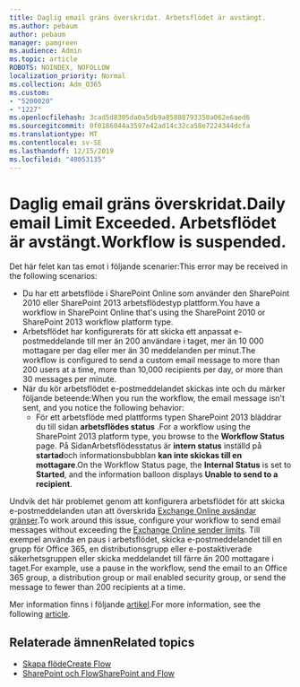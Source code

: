 ```yaml
---
title: Daglig email gräns överskridat. Arbetsflödet är avstängt.
ms.author: pebaum
author: pebaum
manager: pamgreen
ms.audience: Admin
ms.topic: article
ROBOTS: NOINDEX, NOFOLLOW
localization_priority: Normal
ms.collection: Adm_O365
ms.custom:
- "5200020"
- "1227"
ms.openlocfilehash: 3cad5d8305da0a5db9a85888793350a062e6aed6
ms.sourcegitcommit: 0f0186044a3597e42ad14c32ca58e7224344dcfa
ms.translationtype: MT
ms.contentlocale: sv-SE
ms.lasthandoff: 12/15/2019
ms.locfileid: "40053135"
---
```

# <a name="daily-email-limit-exceeded-workflow-is-suspended"></a><span data-ttu-id="0b7f0-103">Daglig email gräns överskridat.</span><span class="sxs-lookup"><span data-stu-id="0b7f0-103">Daily email Limit Exceeded.</span></span> <span data-ttu-id="0b7f0-104">Arbetsflödet är avstängt.</span><span class="sxs-lookup"><span data-stu-id="0b7f0-104">Workflow is suspended.</span></span>

<span data-ttu-id="0b7f0-105">Det här felet kan tas emot i följande scenarier:</span><span class="sxs-lookup"><span data-stu-id="0b7f0-105">This error may be received in the following scenarios:</span></span>

- <span data-ttu-id="0b7f0-106">Du har ett arbetsflöde i SharePoint Online som använder den SharePoint 2010 eller SharePoint 2013 arbetsflödestyp plattform.</span><span class="sxs-lookup"><span data-stu-id="0b7f0-106">You have a workflow in SharePoint Online that's using the SharePoint 2010 or SharePoint 2013 workflow platform type.</span></span>
- <span data-ttu-id="0b7f0-107">Arbetsflödet har konfigurerats för att skicka ett anpassat e-postmeddelande till mer än 200 användare i taget, mer än 10 000 mottagare per dag eller mer än 30 meddelanden per minut.</span><span class="sxs-lookup"><span data-stu-id="0b7f0-107">The workflow is configured to send a custom email message to more than 200 users at a time, more than 10,000 recipients per day, or more than 30 messages per minute.</span></span>
- <span data-ttu-id="0b7f0-108">När du kör arbetsflödet e-postmeddelandet skickas inte och du märker följande beteende:</span><span class="sxs-lookup"><span data-stu-id="0b7f0-108">When you run the workflow, the email message isn't sent, and you notice the following behavior:</span></span>
    - <span data-ttu-id="0b7f0-109">För ett arbetsflöde med plattforms typen SharePoint 2013 bläddrar du till sidan **arbetsflödes status** .</span><span class="sxs-lookup"><span data-stu-id="0b7f0-109">For a workflow using the SharePoint 2013 platform type, you browse to the **Workflow Status** page.</span></span> <span data-ttu-id="0b7f0-110">På SidanArbetsflödesstatus är **intern status** inställd på **startad**och informationsbubblan **kan inte skickas till en mottagare**.</span><span class="sxs-lookup"><span data-stu-id="0b7f0-110">On the Workflow Status page, the **Internal Status** is set to **Started**, and the information balloon displays **Unable to send to a recipient**.</span></span>

<span data-ttu-id="0b7f0-111">Undvik det här problemet genom att konfigurera arbetsflödet för att skicka e-postmeddelanden utan att överskrida [Exchange Online avsändar gränser](https://docs.microsoft.com/office365/servicedescriptions/exchange-online-service-description/exchange-online-limits#recipientlimits).</span><span class="sxs-lookup"><span data-stu-id="0b7f0-111">To work around this issue, configure your workflow to send email messages without exceeding the [Exchange Online sender limits](https://docs.microsoft.com/office365/servicedescriptions/exchange-online-service-description/exchange-online-limits#recipientlimits).</span></span> <span data-ttu-id="0b7f0-112">Till exempel använda en paus i arbetsflödet, skicka e-postmeddelandet till en grupp för Office 365, en distributionsgrupp eller e-postaktiverade säkerhetsgruppen eller skicka meddelandet till färre än 200 mottagare i taget.</span><span class="sxs-lookup"><span data-stu-id="0b7f0-112">For example, use a pause in the workflow, send the email to an Office 365 group, a distribution group or mail enabled security group, or send the message to fewer than 200 recipients at a time.</span></span>


<span data-ttu-id="0b7f0-113">Mer information finns i följande [artikel](https://support.microsoft.com/help/3150442/daily-email-limit-has-exceeded-and-your-workflow-has-been-suspended-or).</span><span class="sxs-lookup"><span data-stu-id="0b7f0-113">For more information, see the following [article](https://support.microsoft.com/help/3150442/daily-email-limit-has-exceeded-and-your-workflow-has-been-suspended-or).</span></span>

## <a name="related-topics"></a><span data-ttu-id="0b7f0-114">Relaterade ämnen</span><span class="sxs-lookup"><span data-stu-id="0b7f0-114">Related topics</span></span>
- [<span data-ttu-id="0b7f0-115">Skapa flöde</span><span class="sxs-lookup"><span data-stu-id="0b7f0-115">Create Flow</span></span>](https://support.office.com/article/Create-a-flow-for-a-list-or-library-in-SharePoint-Online-or-OneDrive-for-Business-a9c3e03b-0654-46af-a254-20252e580d01) 
- [<span data-ttu-id="0b7f0-116">SharePoint och Flow</span><span class="sxs-lookup"><span data-stu-id="0b7f0-116">SharePoint and Flow</span></span>](https://flow.microsoft.com/blog/sharepoint-and-flow/) 